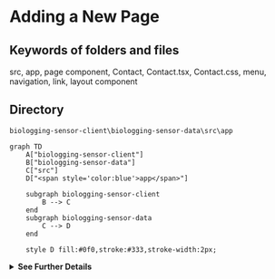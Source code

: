 # Adding a New Page

## Keywords of folders and files
src, app, page component, Contact, Contact.tsx, Contact.css, menu, navigation, link, layout component

## Directory
```
biologging-sensor-client\biologging-sensor-data\src\app
```

```mermaid
graph TD
    A["biologging-sensor-client"] 
    B["biologging-sensor-data"]
    C["src"]
    D["<span style='color:blue'>app</span>"]

    subgraph biologging-sensor-client
        B --> C
    end
    subgraph biologging-sensor-data
        C --> D
    end

    style D fill:#0f0,stroke:#333,stroke-width:2px;

```

<details>
  <summary><strong>See Further Details</strong></summary>
  
Below are the steps to add a new page:

## Create the Page Component

1. **Navigate to the "src" folder and locate the "app" folder.** This is where the main application components reside.

2. **Create a new folder for the new page component.** For example, if the new page is named "Contact," create a folder named "Contact" inside the "app" folder.

3. **Within the new folder, create the necessary files for the page component.** Typically, this includes a TypeScript file (e.g., Contact.tsx) and a CSS file for styling (e.g., Contact.css).

4. **Implement the logic and rendering code for the page component.** Write the TypeScript code to define the behavior and structure of the new page based on your requirements.

5. **Style the page component as needed.** Use the CSS file created for the page to apply styles and layout to the component.

## Update the Menu/Navigation

1. **Determine where you want the new page link to appear in the menu or navigation bar.** Consider the placement of the new page link in relation to existing links for optimal user experience.

2. **Locate the file responsible for rendering the menu/navigation.** This file is often found in a layout component or a separate navigation component within the project.

3. **Add a new link element for the new page in the menu/navigation component.** Ensure that the link points to the correct route for the new page component created earlier.

4. **Style the new menu item as needed.** Maintain consistency with existing menu items by applying appropriate styling to the new link element.

By following these steps, you can successfully add a new page to the application.

</details>